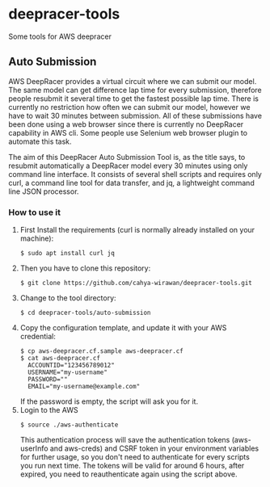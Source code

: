 # deepracer-tools
Some tools for AWS deepracer

## Auto Submission

AWS DeepRacer provides a virtual circuit where we can submit our model. The same model can get difference lap time for every submission, therefore people resubmit it several time to get the fastest possible lap time. There is currently no restriction how often we can submit our model, however we have to wait 30 minutes between submission. All of these submissions have been done using a web browser since there is currently no DeepRacer capability in AWS cli. Some people use Selenium web browser plugin to automate this task. 

The aim of this DeepRacer Auto Submission Tool is, as the title says, to resubmit automatically a DeepRacer model every 30 minutes using only command line interface. It consists of several shell scripts and requires only curl, a command line tool for data transfer, and jq, a lightweight command line JSON processor.

### How to use it
1. First Install the requirements (curl is normally already installed on your machine):
    ```
    $ sudo apt install curl jq
    ```
2. Then you have to clone this repository:
    ```
    $ git clone https://github.com/cahya-wirawan/deepracer-tools.git
    ```
3. Change to the tool directory:
    ```
    $ cd deepracer-tools/auto-submission
    ```
4. Copy the configuration template, and update it with your AWS credential:
    ```
    $ cp aws-deepracer.cf.sample aws-deepracer.cf
    $ cat aws-deepracer.cf
      ACCOUNTID="123456789012"
      USERNAME="my-username"
      PASSWORD=""
      EMAIL="my-username@example.com"
    ```
    If the password is empty, the script will ask you for it.
 5. Login to the AWS
    ```
    $ source ./aws-authenticate
    ``` 
    This authentication process will save the authentication tokens (aws-userInfo and aws-creds) and CSRF token in your 
    environment variables for further usage, so you don't need to  authenticate for every scripts you run next time. 
    The tokens will be valid for around 6 hours, after expired, you need to reauthenticate again using the script 
    above.
